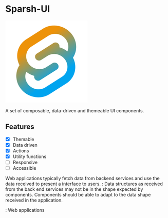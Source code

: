 # Sparsh-UI

![Sparsh UI](sparsh.svg)

A set of composable, data-driven and themeable UI components.

## Features

- [x] Themable
- [x] Data driven
- [x] Actions
- [x] Utility functions
- [ ] Responsive
- [ ] Accessible

Web applications typically fetch data from backend services and use the data received to present a interface to users.
: Data structures as received from the back end services may not be in the shape expected by components. Components should be able to adapt to the data shape received in the application.

: Web applications
